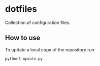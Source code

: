 # dotfiles

Collection of configuration files.


## How to use

To update a local copy of the repository run:
```bash
python3 update.py
```
